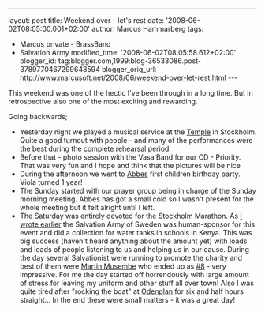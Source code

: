 ---
layout: post
title: Weekend over - let's rest
date: '2008-06-02T08:05:00.001+02:00'
author: Marcus Hammarberg
tags:
  - Marcus private - BrassBand
  - Salvation Army
modified_time: '2008-06-02T08:05:58.612+02:00'
blogger_id: tag:blogger.com,1999:blog-36533086.post-3789770467299648594
blogger_orig_url: http://www.marcusoft.net/2008/06/weekend-over-let-rest.html ---

This weekend was one of the hectic I've been through in a long time. But
in retrospective also one of the most exciting and rewarding.

Going backwards;

-   Yesterday night we played a musical service at the <a
    href="http://www.hitta.se/ViewDetailsPlace.aspx?vad=&amp;var=%f6stermalmsgatan+69&amp;StreetNumberId=100385670"
    target="_blank">Temple</a> in Stockholm. Quite a good turnout with
    people - and many of the performances were the best during the
    complete rehearsal period.
-   Before that - photo session with the Vasa Band for our CD -
    Priority. That was very fun and I hope and think that the pictures
    will be nice
-   During the afternoon we went to <a
    href="http://4.bp.blogspot.com/_kkDJOSPNTLs/R9QuOrtDxaI/AAAAAAAAASI/meySp48QUxs/s1600-h/PICT2590.JPG"
    target="_blank">Abbes</a> first children birthday party. Viola
    turned 1 year!
-   The Sunday started with our prayer group being in charge of the
    Sunday morning meeting. Abbes has got a small cold so I wasn't
    present for the whole meeting but it felt alright until I left.
-   The Saturday was entirely devoted for the Stockholm Marathon. As <a
    href="http://www.marcusoft.net/2008/05/commenting-stockholm-marathon.html"
    target="_blank">I wrote earlier</a> the Salvation Army of Sweden was
    human-sponsor for this event and did a collection for water tanks in
    schools in Kenya. This was big success (haven't heard anything about
    the amount yet) with loads and loads of people listening to us and
    helping us in our cause.
   During the day several Salvationist were running to promote the
    charity and best of them were <a
    href="http://www.fralsningsarmen.se/dl2/p3/admin.nsf/wwwPublished/fralsningsarmen_startsida_fralsningssoldat_sensation_i_stockholm_marathon"
    target="_blank">Martin Musembe</a> who ended up as <a
    href="http://www.sr.se/Radiosporten/nyheter/artikel.asp?artikel=2106792"
    target="_blank">#8</a> - very impressive.
   For me the day started off horrendously with large amount of stress
    for leaving my uniform and other stuff all over town! Also I was
    quite tired after "rocking the boat" at <a
    href="http://hitta.se/ViewDetailsPlace.aspx?vad=&amp;var=Odenplan&amp;PlaceId=2471632"
    target="_blank">Odenplan</a> for six and half hours straight...
    In the end these were small matters - it was a great day!
